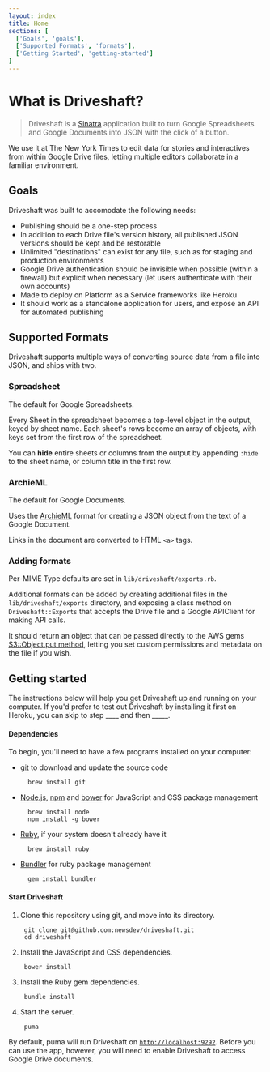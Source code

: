 ```yaml
---
layout: index
title: Home
sections: [
  ['Goals', 'goals'],
  ['Supported Formats', 'formats'],
  ['Getting Started', 'getting-started']
]
---
```


# What is Driveshaft?

> Driveshaft is a [Sinatra](http://www.sinatrarb.com/) application built to turn Google Spreadsheets and Google Documents into JSON with the click of a button.

We use it at The New York Times to edit data for stories and interactives from within Google Drive files, letting multiple editors collaborate in a familiar environment.

<h2 id="goals">Goals</h2>

Driveshaft was built to accomodate the following needs:

* Publishing should be a one-step process
* In addition to each Drive file's version history, all published JSON versions should be kept and be restorable
* Unlimited "destinations" can exist for any file, such as for staging and production environments
* Google Drive authentication should be invisible when possible (within a firewall) but explicit when necessary (let users authenticate with their own accounts)
* Made to deploy on Platform as a Service frameworks like Heroku
* It should work as a standalone application for users, and expose an API for automated publishing

<h2 id="formats">Supported Formats</h2>

Driveshaft supports multiple ways of converting source data from a file into JSON, and ships with two.

### Spreadsheet

The default for Google Spreadsheets.

Every Sheet in the spreadsheet becomes a top-level object in the output, keyed by sheet name. Each sheet's rows become an array of objects, with keys set from the first row of the spreadsheet.

You can **hide** entire sheets or columns from the output by appending `:hide` to the sheet name, or column title in the first row.

### ArchieML

The default for Google Documents.

Uses the [ArchieML](http://archieml.org/) format for creating a JSON object from the text of a Google Document.

Links in the document are converted to HTML `<a>` tags.

### Adding formats

Per-MIME Type defaults are set in `lib/driveshaft/exports.rb`.

Additional formats can be added by creating additional files in the `lib/driveshaft/exports` directory, and exposing a class method on `Driveshaft::Exports` that accepts the Drive file and a Google APIClient for making API calls.

It should return an object that can be passed directly to the AWS gems [S3::Object.put method](http://docs.aws.amazon.com/sdkforruby/api/Aws/S3/Object.html#put-instance_method), letting you set custom permissions and metadata on the file if you wish.

<h2 id="getting-started">Getting started</h2>

The instructions below will help you get Driveshaft up and running on your computer.  If you'd prefer to test out Driveshaft by installing it first on Heroku, you can skip to step ____ and then _____.

#### Dependencies

To begin, you'll need to have a few programs installed on your computer:

* [git](http://git-scm.com/) to download and update the source code

        brew install git

* [Node.js](https://nodejs.org/), [npm](https://docs.npmjs.com/getting-started/installing-node) and [bower](http://bower.io/) for JavaScript and CSS package management

        brew install node
        npm install -g bower

* [Ruby](https://www.ruby-lang.org/en/documentation/installation/), if your system doesn't already have it

        brew install ruby

* [Bundler]() for ruby package management

        gem install bundler

#### Start Driveshaft

1. Clone this repository using git, and move into its directory.

        git clone git@github.com:newsdev/driveshaft.git
        cd driveshaft

2. Install the JavaScript and CSS dependencies.

        bower install

3. Install the Ruby gem dependencies.

        bundle install

4. Start the server.

        puma

By default, puma will run Driveshaft on [`http://localhost:9292`](http://localhost:9292).  Before you can use the app, however, you will need to enable Driveshaft to access Google Drive documents.




